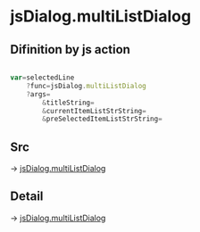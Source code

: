 # jsDialog.multiListDialog

## Difinition by js action

```js.js

var=selectedLine
	?func=jsDialog.multiListDialog
	?args=
		&titleString=
		&currentItemListStrString=
		&preSelectedItemListStrString=
```

## Src

-> [jsDialog.multiListDialog](https://github.com/puutaro/CommandClick/blob/master/app/src/main/java/com/puutaro/commandclick/fragment_lib/terminal_fragment/js_interface/dialog/JsDialog.kt#L180)

## Detail

-> [jsDialog.multiListDialog](https://github.com/puutaro/CommandClick/blob/master/md/developer/js_interface/details/dialog/JsDialog/multiListDialog.md)

